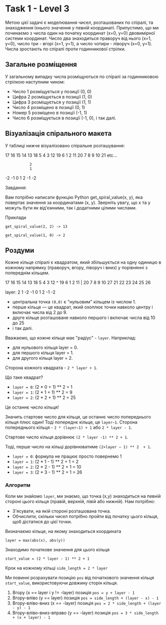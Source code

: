 # Task 1 - Level 3

Метою цієї задачі є моделювання чисел, розташованих по спіралі, та знаходження їхнього значення у певній координаті. Припустимо, що ми починаємо з числа один на початку координат (x=0, y=0) двовимірної системи координат. Число два знаходиться праворуч від нього (x=1, y=0), число три - вгорі (x=1, y=1), а число чотири - ліворуч (x=0, y=1). Числа зростають по спіралі проти годинникової стрілки.

## Загальне розміщення

У загальному випадку числа розміщуються по спіралі за годинниковою стрілкою наступним чином:

- Число 1 розміщується у позиції (0, 0)
- Цифра 2 розміщується в позиції (1, 0)
- Цифра 3 розміщується у позиції (1, 1)
- Число 4 розміщено в позиції (0, 1)
- Номер 5 розміщено в позиції (-1, 1)
- Число 6 розміщується в позиції (-1, 0), і так далі.

## Візуалізація спірального макета

У таблиці нижче візуалізовано спіральне розташування:

   17    16    15    14    13
   18    5     4     3     12
   19    6     1     2     11
   20    7     8     9     10
   21    etc...

               2        
               1          
   -2    -1    0     1     2
              -1
              -2

Завдання:

Вам потрібно написати функцію Python get_spiral_value(x, y), яка повертає значення за координатами (x, y). Зверніть увагу, що x та y можуть бути як від'ємними, так і додатними цілими числами.

Приклади

`get_spiral_value(2, 2) -> 13`

`get_spiral_value(1, 0) -> 2`

## Роздуми

Кожне кільце спіралі є квадратом, який збільшується на одну одиницю в кожному напрямку (праворуч, вгору, ліворуч і вниз) у порівнянні з попереднім кільцем.

   17    16    15    14    13
   18    5     4     3     12     ^
   19    6     1     2     11     |
   20    7     8     9     10    27
   21    22    23    24    25    26

layer:
               2
               1
   -2    -1    0     1     2
              -1
              -2

- центральна точка `(0,0)` є "нульовим" кільцем із числом 1.
- перше кільце — це квадрат, який охоплює точки навколо центру і включає числа від 2 до 9.
- друге кільце розташоване навколо першого і включає числа від 10 до 25
- і так далі.

Вважаємо, що кожне кільце має "радіус" - `layer`. Наприклад:

- для нульового кільця layer = 0.
- для першого кільця layer = 1.
- для другого кільця layer = 2.

Сторона кожного квадрата - `2 * layer + 1`.

Що таке квадрат?

- `layer = 0`: (2 * 0 + 1) ** 2 = 1
- `layer = 1`: (2 * 1 + 1) ** 2 = 9
- `layer = 2`: (2 * 2 + 1) ** 2 = 25

Це останнє число кільця!

Значить стартове число для кільця, це останнє число попереднього кільця плюс один!
Тоді попереднє кільце, це `layer−1`. Сторона попереднього кільця - `2 * (layer−1) + 1`
або `2 * layer - 1`.

Стартове число кільця дорівнює `(2 * layer -1) ** 2 + 1`.

Тоді, перше число на кільці дорівнюватиме `(2×layer − 1) ** 2  + 1`.

- `layer = 0`: формула не працює просто повернемо 1
- `layer = 1`: (2 * 1 - 1) ** 2 + 1 = 2
- `layer = 2`: (2 * 2 - 1) ** 2 + 1 = 10
- `layer = 3`: (2 * 3 - 1) ** 2 + 1 = 26

### Алгоритм

Коли ми знайомо `layer`, ми знаємо, що точка (x,y) знаходиться на певній стороні цього кільця (правій, верхній, лівій або нижній).
Нам потрібно:

- З'ясувати, на якій стороні розташована точка.
- Обчислити, скільки чисел потрібно пройти від початку цього кільця, щоб дістатися до цієї точки.

Визначаємо кільце, на якому знаходиться координата

`layer = max(abs(x), abs(y))`

Знаходимо початкове значення для цього кільця

`start_value = (2 * layer - 1) ** 2 + 1`

Крок на кожному кільці  `side_length = 2 * layer`

Ми повинні розрахувати позицію `pos` від початкового значення кільця `start_value`, використовуючи довжину сторін кільця.

1. Вгору (x == layer і y != -layer) позиція `pos = y + layer - 1`  
2. Вгору-вліво (y == layer) позиція `pos = side_length + (layer - x) - 1`
3. Вгору-вліво-вниз (x == -layer) позиція `pos = 2 * side_length + (layer - y) - 1`
4. Вгору-вліво-вниз-вправо (y == -layer) позиція `pos = 3 * side_length + (x + layer) - 1`
